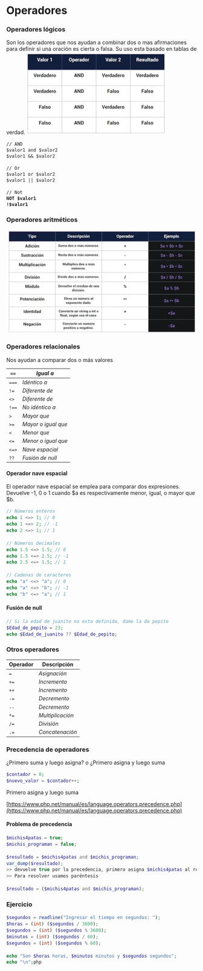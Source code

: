 # Operadores

### Operadores lógicos

Son los operadores que nos ayudan a combinar dos o mas afirmaciones para definir si una oración es cierta o falsa. Su uso esta basado en tablas de verdad.![](<../.gitbook/assets/image (2).png>)

<pre class="language-php"><code class="lang-php">// AND
$valor1 and $valor2
$valor1 &#x26;&#x26; $valor2

// Or
$valor1 or $valor2
$valor1 || $valor2

// Not
<strong>NOT $valor1
</strong><strong>!$valor1</strong></code></pre>

### Operadores aritméticos

![](<../.gitbook/assets/image (1).png>)

### Operadores relacionales

Nos ayudan a comparar dos o más valores



| `==`  | _Igual a_           |
| ----- | ------------------- |
| `===` | _Idéntico a_        |
| `!=`  | _Diferente de_      |
| `<>`  | _Diferente de_      |
| `!==` | _No idéntico a_     |
| `>`   | _Mayor que_         |
| `>=`  | _Mayor o igual que_ |
| `<`   | _Menor que_         |
| `<=`  | _Menor o igual que_ |
| `<=>` | _Nave espacial_     |
| `??`  | _Fusión de null_    |

#### Operador nave espacial

El operador nave espacial se emplea para comparar dos expresiones. Devuelve -1, 0 o 1 cuando $a es respectivamente menor, igual, o mayor que $b.

```php
// Números enteros
echo 1 <=> 1; // 0
echo 1 <=> 2; // -1
echo 2 <=> 1; // 1

// Números decimales
echo 1.5 <=> 1.5; // 0
echo 1.5 <=> 2.5; // -1
echo 2.5 <=> 1.5; // 1
 
// Cadenas de caracteres
echo "a" <=> "a"; // 0
echo "a" <=> "b"; // -1
echo "b" <=> "a"; // 1
```

#### Fusión de null

```php
// Si la edad de juanito no esta definida, dame la de pepito
$Edad_de_pepito = 23;
echo $Edad_de_juanito ?? $Edad_de_pepito;
```

### Otros operadores

| Operador | Descripción      |
| -------- | ---------------- |
| `=`      | _Asignación_     |
| `+=`     | _Incremento_     |
| `++`     | _Incremento_     |
| `-=`     | _Decremento_     |
| `--`     | _Decremento_     |
| `*=`     | _Multiplicación_ |
| `/=`     | _División_       |
| `.=`     | _Concatenación_  |

### Precedencia de operadores

¿Primero suma y luego asigna? o ¿Primero asigna y luego suma

```php
$contador = 0;
$nuevo_valor = $contador++;
```

Primero asigna y luego suma

[https://www.php.net/manual/es/language.operators.precedence.php](https://www.php.net/manual/es/language.operators.precedence.php)

#### Problema de precedencia

```php
$michis4patas = true;
$michis_programan = false;

$resultado = $michis4patas and $michis_programan;
var_dump($resultado);
>> devuelve true por la precedencia, primero asigna $michis4patas al resultado
>> Para resolver usamos paréntesis

$resultado = ($michis4patas and $michis_programan);
```

### Ejercicio

```php
$segundos = readline("Ingresar el tiempo en segundos: ");
$horas = (int) ($segundos / 3600);
$segundos = (int) ($segundos % 3600);
$minutos = (int) ($segundos / 60);
$segundos = (int) ($segundos % 60);

echo "Son $horas horas, $minutos minutos y $segundos segundos"; 
echo "\n";php
```
